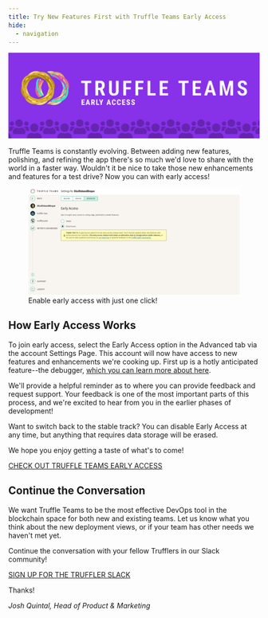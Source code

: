 ```yaml
---
title: Try New Features First with Truffle Teams Early Access
hide:
  - navigation
---
```


![Truffle Teams Early Access Banner](/img/blog/try-new-features-first-with-truffle-teams-early-access/blog-header.png)

Truffle Teams is constantly evolving. Between adding new features, polishing, and refining the app there's so much we'd love to share with the world in a faster way. Wouldn't it be nice to take those new enhancements and features for a test drive? Now you can with early access!

</div></div></div>

<figure class="breakout">
  <img class="mb-4 w-100 figure-shadow" src="/img/blog/try-new-features-first-with-truffle-teams-early-access/early-access-1.png" alt="Enabling Early Access from the settings screen">
  <figcaption class="text-center font-italic">Enable early access with just one click!</figcaption>
</figure>

<div class="container container-post"><div class="row justify-content-center"><div class="col">

## How Early Access Works

To join early access, select the Early Access option in the Advanced tab via the account Settings Page. This account will now have access to new features and enhancements we're cooking up. First up is a hotly anticipated feature--the debugger, [which you can learn more about here](/blog/debug-quickly-and-in-context-with-truffle-teams-new-debugger).

We'll provide a helpful reminder as to where you can provide feedback and request support. Your feedback is one of the most important parts of this process, and we're excited to hear from you in the earlier phases of development!

Want to switch back to the stable track? You can disable Early Access at any time, but anything that requires data storage will be erased.

We hope you enjoy getting a taste of what's to come!

<div class="mt-12 text-center">
  <a class="btn btn-truffle mt-3" href="https://my.truffleteams.com/" target="_blank">CHECK OUT TRUFFLE TEAMS EARLY ACCESS</a>
</div>

## Continue the Conversation

We want Truffle Teams to be the most effective DevOps tool in the blockchain space for both new and existing teams. Let us know what you think about the new deployment views, or if your team has other needs we haven't met yet.

Continue the conversation with your fellow Trufflers in our Slack community!

<div class="mt-12 text-center">
  <a class="btn btn-truffle mt-3" href="https://join.slack.com/t/truffle-community/shared_invite/zt-8wab0bnl-KcugRAqsY9yeNJYcnanfLA" target="_blank">SIGN UP FOR THE TRUFFLER SLACK</a>
</div>

Thanks!

_Josh Quintal, Head of Product & Marketing_
